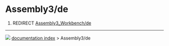 # Assembly3/de
1.  REDIRECT [Assembly3\_Workbench/de](Assembly3_Workbench/de.md)



---
![](images/Right_arrow.png) [documentation index](../README.md) > Assembly3/de
